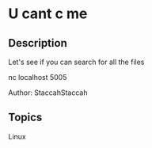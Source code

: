 # U cant c me

## Description

Let's see if you can search for all the files

nc localhost 5005

Author: StaccahStaccah

## Topics

Linux
